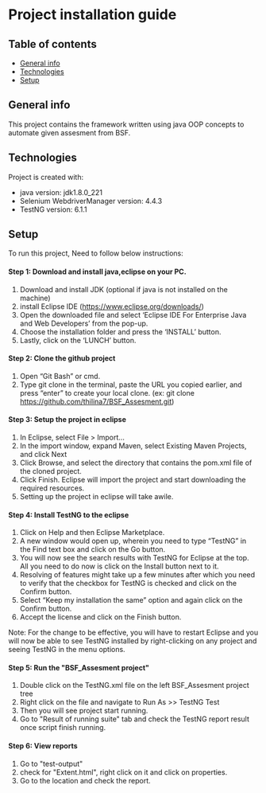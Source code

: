 # Project installation guide

## Table of contents
* [General info](#general-info)
* [Technologies](#technologies)
* [Setup](#setup)

## General info
This project contains the framework written using java OOP concepts to automate given assesment from BSF.
	
## Technologies
Project is created with:
* java version: jdk1.8.0_221
* Selenium WebdriverManager version: 4.4.3
* TestNG version: 6.1.1
	
## Setup
To run this project, Need to follow below instructions:

#### Step 1: Download and install java,eclipse on your PC.
1. Download and install JDK (optional if java is not installed on the machine) 
2. install Eclipse IDE (https://www.eclipse.org/downloads/)
3. Open the downloaded file and select ‘Eclipse IDE For Enterprise Java and Web Developers’ from the pop-up.
4. Choose the installation folder and press the ‘INSTALL’ button.
5. Lastly, click on the ‘LUNCH’ button.

#### Step 2: Clone the github project
1. Open “Git Bash” or cmd.
2. Type git clone in the terminal, paste the URL you copied earlier, and press “enter” to create your local clone. (ex: git clone https://github.com/thilina7/BSF_Assesment.git)

#### Step 3: Setup the project in eclipse
1. In Eclipse, select File > Import…
2. In the import window, expand Maven, select Existing Maven Projects, and click Next
3. Click Browse, and select the directory that contains the pom.xml file of the cloned project.
4. Click Finish. Eclipse will import the project and start downloading the required resources.
5. Setting up the project in eclipse will take awile.

#### Step 4: Install TestNG to the eclipse
1. Click on Help and then Eclipse Marketplace.
2. A new window would open up, wherein you need to type “TestNG” in the Find text box and click on the Go button.
3. You will now see the search results with TestNG for Eclipse at the top. All you need to do now is click on the Install button next to it.
4. Resolving of features might take up a few minutes after which you need to verify that the checkbox for TestNG is checked and click on the Confirm button.
5. Select “Keep my installation the same” option and again click on the Confirm button.
6. Accept the license and click on the Finish button.

Note: For the change to be effective, you will have to restart Eclipse and you will now be able to see TestNG installed by right-clicking on any project and seeing TestNG in the menu options.

#### Step 5: Run the "BSF_Assesment project"
1. Double click on the TestNG.xml file on the left BSF_Assesment project tree
2. Right click on the file and navigate to Run As >> TestNG Test
3. Then you will see project start running.
4. Go to "Result of running suite" tab and check the TestNG report result once script finish running.

#### Step 6: View reports
1. Go to "test-output"
2. check for "Extent.html", right click on it and click on properties.
3. Go to the location and check the report.
